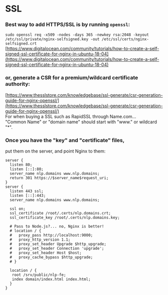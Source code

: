 # SSL

### Best way to add HTTPS/SSL is by running `openssl`:

`sudo openssl req -x509 -nodes -days 365 -newkey rsa:2048 -keyout /etc/ssl/private/nginx-selfsigned.key -out /etc/ssl/certs/nginx-selfsigned.crt`  
[https://www.digitalocean.com/community/tutorials/how-to-create-a-self-signed-ssl-certificate-for-nginx-in-ubuntu-18-04](https://www.digitalocean.com/community/tutorials/how-to-create-a-self-signed-ssl-certificate-for-nginx-in-ubuntu-18-04)

### or, generate a CSR for a premium/wildcard certificate authority:

[https://www.thesslstore.com/knowledgebase/ssl-generate/csr-generation-guide-for-nginx-openssl/](https://www.thesslstore.com/knowledgebase/ssl-generate/csr-generation-guide-for-nginx-openssl/)  
For when buying a SSL such as RapidSSL through Name.com...  
"Common Name" or "domain name" should start with "www." or wildcard "\*".

### Once you have the "key" and "certificate" files, 

put them on the server, and point Nginx to them:

```text
server {
  listen 80;
  listen [::]:80;
  server_name nlp.domains www.nlp.domains;
  return 301 https://$server_name$request_uri;
}
server {
  listen 443 ssl;
  listen [::]:443;
  server_name nlp.domains www.nlp.domains;

  ssl on;
  ssl_certificate /root/.certs/nlp.domains.crt;
  ssl_certificate_key /root/.certs/nlp.domains.key;

  # Pass to Node.js?... no, Nginx is better!
  # location / {
  #   proxy_pass http://localhost:9000;
  #   proxy_http_version 1.1;
  #   proxy_set_header Upgrade $http_upgrade;
  #   proxy_set_header Connection 'upgrade';
  #   proxy_set_header Host $host;
  #   proxy_cache_bypass $http_upgrade;
  # }

  location / {
   root /srv/public/nlp-fe;
   index domain/index.html index.html;
  }
}



```



